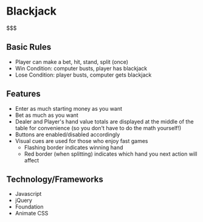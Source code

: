 # Blackjack
$$$

## Basic Rules
* Player can make a bet, hit, stand, split (once)
* Win Condition: computer busts, player has blackjack
* Lose Condition: player busts, computer gets blackjack

## Features
* Enter as much starting money as you want
* Bet as much as you want
* Dealer and Player's hand value totals are displayed at the middle of the table for convenience (so you don't have to do the math yourself!)
* Buttons are enabled/disabled accordingly
* Visual cues are used for those who enjoy fast games
	* Flashing border indicates winning hand
	* Red border (when splitting) indicates which hand you next action will affect

## Technology/Frameworks
* Javascript
* jQuery
* Foundation
* Animate CSS